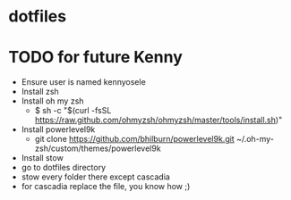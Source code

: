 # dotfiles
# TODO for future Kenny
- Ensure user is named kennyosele
- Install zsh
- Install oh my zsh 
  - $ sh -c "$(curl -fsSL https://raw.github.com/ohmyzsh/ohmyzsh/master/tools/install.sh)"
- Install powerlevel9k 
  - git clone https://github.com/bhilburn/powerlevel9k.git ~/.oh-my-zsh/custom/themes/powerlevel9k
 - Install stow
 - go to dotfiles directory
  - stow every folder there except cascadia
  - for cascadia replace the file, you know how ;)
 
